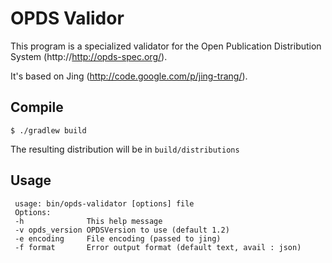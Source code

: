 OPDS Validor
============

This program is a specialized validator for the Open Publication Distribution System (http://http://opds-spec.org/).

It's based on Jing (http://code.google.com/p/jing-trang/).


Compile
-------


 `$ ./gradlew build`

The resulting distribution will be in `build/distributions`

Usage
-----
```
 usage: bin/opds-validator [options] file
 Options:
 -h              This help message
 -v opds_version OPDSVersion to use (default 1.2)
 -e encoding     File encoding (passed to jing)
 -f format       Error output format (default text, avail : json)
```


